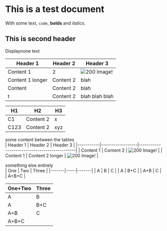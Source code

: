 # This is a test document

With some text, `code`, **bolds** and _italics_.

## This is second header

Displaynone text

| Header 1         | Header 2  | Header 3                                     |
|------------------|-----------|----------------------------------------------|
| Content 1        | 2         | ![200](http://lorempixel.com/200/200) Image! |
| Content 1 longer | Content 2 | blah                                         |
| Content          | Content 2 | blah                                         |
| t                | Content 2 | blah blah blah                               |

| H1   | H2        | H3  |
|------|-----------|-----|
| C1   | Content 2 | x   |
| C123 | Content 2 | xyz |

some content between the tables  
| Header 1  | Header 2         | Header 3                                     |
|-----------|------------------|----------------------------------------------|
| Content 1 | Content 2        | ![200](http://lorempixel.com/200/200) Image! |
| Content 1 | Content 2 longer | ![200](http://lorempixel.com/200/200) Image! |

something else entirely  
| One   | Two | Three |
|-------|-----|-------|
| A     | B   | C     |
| A     | B+C |
| A+B   | C   |
| A+B+C |

| One+Two | Three |
|---------|-------|
| A       | B     | C |
| A       | B+C   |
| A+B     | C     |
| A+B+C   |
